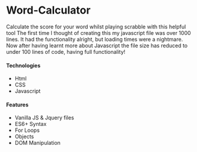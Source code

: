 # Word-Calculator
Calculate the score for your word whilst playing scrabble with this helpful tool
The first time I thought of creating this my javascript file was over 1000 lines. It had the functionality alright, but loading times were a nightmare.
Now after having learnt more about Javascript the file size has reduced to under 100 lines of code, having full functionality!

#### Technologies
  - Html
  - CSS
  - Javascript
  

#### Features
  - Vanilla JS & Jquery files
  - ES6+ Syntax
  - For Loops
  - Objects
  - DOM Manipulation
